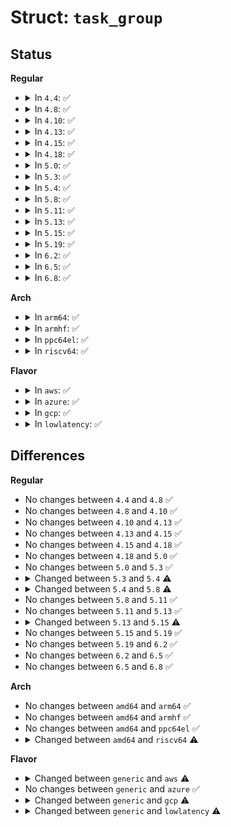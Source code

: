 # Struct: <code>task_group</code>

## Status
<b>Regular</b>
<ul>
<li>
<details>
<summary>In <code>4.4</code>: ✅</summary>

```c
struct task_group {
    struct cgroup_subsys_state css;
    struct sched_entity **se;
    struct cfs_rq **cfs_rq;
    long unsigned int shares;
    atomic_long_t load_avg;
    struct callback_head rcu;
    struct list_head list;
    struct task_group *parent;
    struct list_head siblings;
    struct list_head children;
    struct autogroup *autogroup;
    struct cfs_bandwidth cfs_bandwidth;
};
```
</details>
</li>
<li>
<details>
<summary>In <code>4.8</code>: ✅</summary>

```c
struct task_group {
    struct cgroup_subsys_state css;
    struct sched_entity **se;
    struct cfs_rq **cfs_rq;
    long unsigned int shares;
    atomic_long_t load_avg;
    struct callback_head rcu;
    struct list_head list;
    struct task_group *parent;
    struct list_head siblings;
    struct list_head children;
    struct autogroup *autogroup;
    struct cfs_bandwidth cfs_bandwidth;
};
```
</details>
</li>
<li>
<details>
<summary>In <code>4.10</code>: ✅</summary>

```c
struct task_group {
    struct cgroup_subsys_state css;
    struct sched_entity **se;
    struct cfs_rq **cfs_rq;
    long unsigned int shares;
    atomic_long_t load_avg;
    struct callback_head rcu;
    struct list_head list;
    struct task_group *parent;
    struct list_head siblings;
    struct list_head children;
    struct autogroup *autogroup;
    struct cfs_bandwidth cfs_bandwidth;
};
```
</details>
</li>
<li>
<details>
<summary>In <code>4.13</code>: ✅</summary>

```c
struct task_group {
    struct cgroup_subsys_state css;
    struct sched_entity **se;
    struct cfs_rq **cfs_rq;
    long unsigned int shares;
    atomic_long_t load_avg;
    struct callback_head rcu;
    struct list_head list;
    struct task_group *parent;
    struct list_head siblings;
    struct list_head children;
    struct autogroup *autogroup;
    struct cfs_bandwidth cfs_bandwidth;
};
```
</details>
</li>
<li>
<details>
<summary>In <code>4.15</code>: ✅</summary>

```c
struct task_group {
    struct cgroup_subsys_state css;
    struct sched_entity **se;
    struct cfs_rq **cfs_rq;
    long unsigned int shares;
    atomic_long_t load_avg;
    struct callback_head rcu;
    struct list_head list;
    struct task_group *parent;
    struct list_head siblings;
    struct list_head children;
    struct autogroup *autogroup;
    struct cfs_bandwidth cfs_bandwidth;
};
```
</details>
</li>
<li>
<details>
<summary>In <code>4.18</code>: ✅</summary>

```c
struct task_group {
    struct cgroup_subsys_state css;
    struct sched_entity **se;
    struct cfs_rq **cfs_rq;
    long unsigned int shares;
    atomic_long_t load_avg;
    struct callback_head rcu;
    struct list_head list;
    struct task_group *parent;
    struct list_head siblings;
    struct list_head children;
    struct autogroup *autogroup;
    struct cfs_bandwidth cfs_bandwidth;
};
```
</details>
</li>
<li>
<details>
<summary>In <code>5.0</code>: ✅</summary>

```c
struct task_group {
    struct cgroup_subsys_state css;
    struct sched_entity **se;
    struct cfs_rq **cfs_rq;
    long unsigned int shares;
    atomic_long_t load_avg;
    struct callback_head rcu;
    struct list_head list;
    struct task_group *parent;
    struct list_head siblings;
    struct list_head children;
    struct autogroup *autogroup;
    struct cfs_bandwidth cfs_bandwidth;
};
```
</details>
</li>
<li>
<details>
<summary>In <code>5.3</code>: ✅</summary>

```c
struct task_group {
    struct cgroup_subsys_state css;
    struct sched_entity **se;
    struct cfs_rq **cfs_rq;
    long unsigned int shares;
    atomic_long_t load_avg;
    struct callback_head rcu;
    struct list_head list;
    struct task_group *parent;
    struct list_head siblings;
    struct list_head children;
    struct autogroup *autogroup;
    struct cfs_bandwidth cfs_bandwidth;
};
```
</details>
</li>
<li>
<details>
<summary>In <code>5.4</code>: ✅</summary>

```c
struct task_group {
    struct cgroup_subsys_state css;
    struct sched_entity **se;
    struct cfs_rq **cfs_rq;
    long unsigned int shares;
    atomic_long_t load_avg;
    struct sched_rt_entity **rt_se;
    struct rt_rq **rt_rq;
    struct rt_bandwidth rt_bandwidth;
    struct callback_head rcu;
    struct list_head list;
    struct task_group *parent;
    struct list_head siblings;
    struct list_head children;
    struct autogroup *autogroup;
    struct cfs_bandwidth cfs_bandwidth;
    unsigned int uclamp_pct[2];
    struct uclamp_se uclamp_req[2];
    struct uclamp_se uclamp[2];
};
```
</details>
</li>
<li>
<details>
<summary>In <code>5.8</code>: ✅</summary>

```c
struct task_group {
    struct cgroup_subsys_state css;
    struct sched_entity **se;
    struct cfs_rq **cfs_rq;
    long unsigned int shares;
    atomic_long_t load_avg;
    struct callback_head rcu;
    struct list_head list;
    struct task_group *parent;
    struct list_head siblings;
    struct list_head children;
    struct autogroup *autogroup;
    struct cfs_bandwidth cfs_bandwidth;
    unsigned int uclamp_pct[2];
    struct uclamp_se uclamp_req[2];
    struct uclamp_se uclamp[2];
};
```
</details>
</li>
<li>
<details>
<summary>In <code>5.11</code>: ✅</summary>

```c
struct task_group {
    struct cgroup_subsys_state css;
    struct sched_entity **se;
    struct cfs_rq **cfs_rq;
    long unsigned int shares;
    atomic_long_t load_avg;
    struct callback_head rcu;
    struct list_head list;
    struct task_group *parent;
    struct list_head siblings;
    struct list_head children;
    struct autogroup *autogroup;
    struct cfs_bandwidth cfs_bandwidth;
    unsigned int uclamp_pct[2];
    struct uclamp_se uclamp_req[2];
    struct uclamp_se uclamp[2];
};
```
</details>
</li>
<li>
<details>
<summary>In <code>5.13</code>: ✅</summary>

```c
struct task_group {
    struct cgroup_subsys_state css;
    struct sched_entity **se;
    struct cfs_rq **cfs_rq;
    long unsigned int shares;
    atomic_long_t load_avg;
    struct callback_head rcu;
    struct list_head list;
    struct task_group *parent;
    struct list_head siblings;
    struct list_head children;
    struct autogroup *autogroup;
    struct cfs_bandwidth cfs_bandwidth;
    unsigned int uclamp_pct[2];
    struct uclamp_se uclamp_req[2];
    struct uclamp_se uclamp[2];
};
```
</details>
</li>
<li>
<details>
<summary>In <code>5.15</code>: ✅</summary>

```c
struct task_group {
    struct cgroup_subsys_state css;
    struct sched_entity **se;
    struct cfs_rq **cfs_rq;
    long unsigned int shares;
    int idle;
    atomic_long_t load_avg;
    struct callback_head rcu;
    struct list_head list;
    struct task_group *parent;
    struct list_head siblings;
    struct list_head children;
    struct autogroup *autogroup;
    struct cfs_bandwidth cfs_bandwidth;
    unsigned int uclamp_pct[2];
    struct uclamp_se uclamp_req[2];
    struct uclamp_se uclamp[2];
};
```
</details>
</li>
<li>
<details>
<summary>In <code>5.19</code>: ✅</summary>

```c
struct task_group {
    struct cgroup_subsys_state css;
    struct sched_entity **se;
    struct cfs_rq **cfs_rq;
    long unsigned int shares;
    int idle;
    atomic_long_t load_avg;
    struct callback_head rcu;
    struct list_head list;
    struct task_group *parent;
    struct list_head siblings;
    struct list_head children;
    struct autogroup *autogroup;
    struct cfs_bandwidth cfs_bandwidth;
    unsigned int uclamp_pct[2];
    struct uclamp_se uclamp_req[2];
    struct uclamp_se uclamp[2];
};
```
</details>
</li>
<li>
<details>
<summary>In <code>6.2</code>: ✅</summary>

```c
struct task_group {
    struct cgroup_subsys_state css;
    struct sched_entity **se;
    struct cfs_rq **cfs_rq;
    long unsigned int shares;
    int idle;
    atomic_long_t load_avg;
    struct callback_head rcu;
    struct list_head list;
    struct task_group *parent;
    struct list_head siblings;
    struct list_head children;
    struct autogroup *autogroup;
    struct cfs_bandwidth cfs_bandwidth;
    unsigned int uclamp_pct[2];
    struct uclamp_se uclamp_req[2];
    struct uclamp_se uclamp[2];
};
```
</details>
</li>
<li>
<details>
<summary>In <code>6.5</code>: ✅</summary>

```c
struct task_group {
    struct cgroup_subsys_state css;
    struct sched_entity **se;
    struct cfs_rq **cfs_rq;
    long unsigned int shares;
    int idle;
    atomic_long_t load_avg;
    struct callback_head rcu;
    struct list_head list;
    struct task_group *parent;
    struct list_head siblings;
    struct list_head children;
    struct autogroup *autogroup;
    struct cfs_bandwidth cfs_bandwidth;
    unsigned int uclamp_pct[2];
    struct uclamp_se uclamp_req[2];
    struct uclamp_se uclamp[2];
};
```
</details>
</li>
<li>
<details>
<summary>In <code>6.8</code>: ✅</summary>

```c
struct task_group {
    struct cgroup_subsys_state css;
    struct sched_entity **se;
    struct cfs_rq **cfs_rq;
    long unsigned int shares;
    int idle;
    atomic_long_t load_avg;
    struct callback_head rcu;
    struct list_head list;
    struct task_group *parent;
    struct list_head siblings;
    struct list_head children;
    struct autogroup *autogroup;
    struct cfs_bandwidth cfs_bandwidth;
    unsigned int uclamp_pct[2];
    struct uclamp_se uclamp_req[2];
    struct uclamp_se uclamp[2];
};
```
</details>
</li>
</ul>
<b>Arch</b>
<ul>
<li>
<details>
<summary>In <code>arm64</code>: ✅</summary>

```c
struct task_group {
    struct cgroup_subsys_state css;
    struct sched_entity **se;
    struct cfs_rq **cfs_rq;
    long unsigned int shares;
    atomic_long_t load_avg;
    struct sched_rt_entity **rt_se;
    struct rt_rq **rt_rq;
    struct rt_bandwidth rt_bandwidth;
    struct callback_head rcu;
    struct list_head list;
    struct task_group *parent;
    struct list_head siblings;
    struct list_head children;
    struct autogroup *autogroup;
    struct cfs_bandwidth cfs_bandwidth;
    unsigned int uclamp_pct[2];
    struct uclamp_se uclamp_req[2];
    struct uclamp_se uclamp[2];
};
```
</details>
</li>
<li>
<details>
<summary>In <code>armhf</code>: ✅</summary>

```c
struct task_group {
    struct cgroup_subsys_state css;
    struct sched_entity **se;
    struct cfs_rq **cfs_rq;
    long unsigned int shares;
    atomic_long_t load_avg;
    struct sched_rt_entity **rt_se;
    struct rt_rq **rt_rq;
    struct rt_bandwidth rt_bandwidth;
    struct callback_head rcu;
    struct list_head list;
    struct task_group *parent;
    struct list_head siblings;
    struct list_head children;
    struct autogroup *autogroup;
    struct cfs_bandwidth cfs_bandwidth;
    unsigned int uclamp_pct[2];
    struct uclamp_se uclamp_req[2];
    struct uclamp_se uclamp[2];
};
```
</details>
</li>
<li>
<details>
<summary>In <code>ppc64el</code>: ✅</summary>

```c
struct task_group {
    struct cgroup_subsys_state css;
    struct sched_entity **se;
    struct cfs_rq **cfs_rq;
    long unsigned int shares;
    atomic_long_t load_avg;
    struct sched_rt_entity **rt_se;
    struct rt_rq **rt_rq;
    struct rt_bandwidth rt_bandwidth;
    struct callback_head rcu;
    struct list_head list;
    struct task_group *parent;
    struct list_head siblings;
    struct list_head children;
    struct autogroup *autogroup;
    struct cfs_bandwidth cfs_bandwidth;
    unsigned int uclamp_pct[2];
    struct uclamp_se uclamp_req[2];
    struct uclamp_se uclamp[2];
};
```
</details>
</li>
<li>
<details>
<summary>In <code>riscv64</code>: ✅</summary>

```c
struct task_group {
    struct cgroup_subsys_state css;
    struct sched_entity **se;
    struct cfs_rq **cfs_rq;
    long unsigned int shares;
    atomic_long_t load_avg;
    struct sched_rt_entity **rt_se;
    struct rt_rq **rt_rq;
    struct rt_bandwidth rt_bandwidth;
    struct callback_head rcu;
    struct list_head list;
    struct task_group *parent;
    struct list_head siblings;
    struct list_head children;
    struct autogroup *autogroup;
    struct cfs_bandwidth cfs_bandwidth;
};
```
</details>
</li>
</ul>
<b>Flavor</b>
<ul>
<li>
<details>
<summary>In <code>aws</code>: ✅</summary>

```c
struct task_group {
    struct cgroup_subsys_state css;
    struct sched_entity **se;
    struct cfs_rq **cfs_rq;
    long unsigned int shares;
    atomic_long_t load_avg;
    struct callback_head rcu;
    struct list_head list;
    struct task_group *parent;
    struct list_head siblings;
    struct list_head children;
    struct autogroup *autogroup;
    struct cfs_bandwidth cfs_bandwidth;
    unsigned int uclamp_pct[2];
    struct uclamp_se uclamp_req[2];
    struct uclamp_se uclamp[2];
};
```
</details>
</li>
<li>
<details>
<summary>In <code>azure</code>: ✅</summary>

```c
struct task_group {
    struct cgroup_subsys_state css;
    struct sched_entity **se;
    struct cfs_rq **cfs_rq;
    long unsigned int shares;
    atomic_long_t load_avg;
    struct sched_rt_entity **rt_se;
    struct rt_rq **rt_rq;
    struct rt_bandwidth rt_bandwidth;
    struct callback_head rcu;
    struct list_head list;
    struct task_group *parent;
    struct list_head siblings;
    struct list_head children;
    struct autogroup *autogroup;
    struct cfs_bandwidth cfs_bandwidth;
    unsigned int uclamp_pct[2];
    struct uclamp_se uclamp_req[2];
    struct uclamp_se uclamp[2];
};
```
</details>
</li>
<li>
<details>
<summary>In <code>gcp</code>: ✅</summary>

```c
struct task_group {
    struct cgroup_subsys_state css;
    struct sched_entity **se;
    struct cfs_rq **cfs_rq;
    long unsigned int shares;
    atomic_long_t load_avg;
    struct sched_rt_entity **rt_se;
    struct rt_rq **rt_rq;
    struct rt_bandwidth rt_bandwidth;
    struct callback_head rcu;
    struct list_head list;
    struct task_group *parent;
    struct list_head siblings;
    struct list_head children;
    struct autogroup *autogroup;
    struct cfs_bandwidth cfs_bandwidth;
};
```
</details>
</li>
<li>
<details>
<summary>In <code>lowlatency</code>: ✅</summary>

```c
struct task_group {
    struct cgroup_subsys_state css;
    struct sched_entity **se;
    struct cfs_rq **cfs_rq;
    long unsigned int shares;
    atomic_long_t load_avg;
    struct callback_head rcu;
    struct list_head list;
    struct task_group *parent;
    struct list_head siblings;
    struct list_head children;
    struct autogroup *autogroup;
    struct cfs_bandwidth cfs_bandwidth;
    unsigned int uclamp_pct[2];
    struct uclamp_se uclamp_req[2];
    struct uclamp_se uclamp[2];
};
```
</details>
</li>
</ul>

## Differences
<b>Regular</b>
<ul>
<li>
No changes between <code>4.4</code> and <code>4.8</code> ✅
</li>
<li>
No changes between <code>4.8</code> and <code>4.10</code> ✅
</li>
<li>
No changes between <code>4.10</code> and <code>4.13</code> ✅
</li>
<li>
No changes between <code>4.13</code> and <code>4.15</code> ✅
</li>
<li>
No changes between <code>4.15</code> and <code>4.18</code> ✅
</li>
<li>
No changes between <code>4.18</code> and <code>5.0</code> ✅
</li>
<li>
No changes between <code>5.0</code> and <code>5.3</code> ✅
</li>
<li>
<details>
<summary>Changed between <code>5.3</code> and <code>5.4</code> ⚠️</summary>
<ul>
<li>
<b>Field added. </b>
<code>struct sched_rt_entity **rt_se</code>
</li>
<li>
<b>Field added. </b>
<code>struct rt_rq **rt_rq</code>
</li>
<li>
<b>Field added. </b>
<code>struct rt_bandwidth rt_bandwidth</code>
</li>
<li>
<b>Field added. </b>
<code>unsigned int uclamp_pct[2]</code>
</li>
<li>
<b>Field added. </b>
<code>struct uclamp_se uclamp_req[2]</code>
</li>
<li>
<b>Field added. </b>
<code>struct uclamp_se uclamp[2]</code>
</li>
</ul>
</details>
</li>
<li>
<details>
<summary>Changed between <code>5.4</code> and <code>5.8</code> ⚠️</summary>
<ul>
<li>
<b>Field removed. </b>
<code>struct sched_rt_entity **rt_se</code>
</li>
<li>
<b>Field removed. </b>
<code>struct rt_rq **rt_rq</code>
</li>
<li>
<b>Field removed. </b>
<code>struct rt_bandwidth rt_bandwidth</code>
</li>
</ul>
</details>
</li>
<li>
No changes between <code>5.8</code> and <code>5.11</code> ✅
</li>
<li>
No changes between <code>5.11</code> and <code>5.13</code> ✅
</li>
<li>
<details>
<summary>Changed between <code>5.13</code> and <code>5.15</code> ⚠️</summary>
<ul>
<li>
<b>Field added. </b>
<code>int idle</code>
</li>
</ul>
</details>
</li>
<li>
No changes between <code>5.15</code> and <code>5.19</code> ✅
</li>
<li>
No changes between <code>5.19</code> and <code>6.2</code> ✅
</li>
<li>
No changes between <code>6.2</code> and <code>6.5</code> ✅
</li>
<li>
No changes between <code>6.5</code> and <code>6.8</code> ✅
</li>
</ul>
<b>Arch</b>
<ul>
<li>
No changes between <code>amd64</code> and <code>arm64</code> ✅
</li>
<li>
No changes between <code>amd64</code> and <code>armhf</code> ✅
</li>
<li>
No changes between <code>amd64</code> and <code>ppc64el</code> ✅
</li>
<li>
<details>
<summary>Changed between <code>amd64</code> and <code>riscv64</code> ⚠️</summary>
<ul>
<li>
<b>Field removed. </b>
<code>unsigned int uclamp_pct[2]</code>
</li>
<li>
<b>Field removed. </b>
<code>struct uclamp_se uclamp_req[2]</code>
</li>
<li>
<b>Field removed. </b>
<code>struct uclamp_se uclamp[2]</code>
</li>
</ul>
</details>
</li>
</ul>
<b>Flavor</b>
<ul>
<li>
<details>
<summary>Changed between <code>generic</code> and <code>aws</code> ⚠️</summary>
<ul>
<li>
<b>Field removed. </b>
<code>struct sched_rt_entity **rt_se</code>
</li>
<li>
<b>Field removed. </b>
<code>struct rt_rq **rt_rq</code>
</li>
<li>
<b>Field removed. </b>
<code>struct rt_bandwidth rt_bandwidth</code>
</li>
</ul>
</details>
</li>
<li>
No changes between <code>generic</code> and <code>azure</code> ✅
</li>
<li>
<details>
<summary>Changed between <code>generic</code> and <code>gcp</code> ⚠️</summary>
<ul>
<li>
<b>Field removed. </b>
<code>unsigned int uclamp_pct[2]</code>
</li>
<li>
<b>Field removed. </b>
<code>struct uclamp_se uclamp_req[2]</code>
</li>
<li>
<b>Field removed. </b>
<code>struct uclamp_se uclamp[2]</code>
</li>
</ul>
</details>
</li>
<li>
<details>
<summary>Changed between <code>generic</code> and <code>lowlatency</code> ⚠️</summary>
<ul>
<li>
<b>Field removed. </b>
<code>struct sched_rt_entity **rt_se</code>
</li>
<li>
<b>Field removed. </b>
<code>struct rt_rq **rt_rq</code>
</li>
<li>
<b>Field removed. </b>
<code>struct rt_bandwidth rt_bandwidth</code>
</li>
</ul>
</details>
</li>
</ul>
